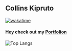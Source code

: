 ## Collins Kipruto
<!--github anual stats-->
[![wakatime](https://wakatime.com/badge/user/d4dca390-d82e-4af6-a51e-279cff40773e.svg)](https://wakatime.com/@d4dca390-d82e-4af6-a51e-279cff40773e)

<h4>Hey check out my <a href="https://collinskandie.com">Portfolion</a></h4>


![Top Langs](https://github-readme-stats.vercel.app/api/top-langs/?username=collinskandie&layout=compact&theme=vision-friendly-dark)

